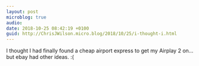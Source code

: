 ```yaml
---
layout: post
microblog: true
audio: 
date: 2018-10-25 08:42:19 +0100
guid: http://ChrisJWilson.micro.blog/2018/10/25/i-thought-i.html
---
```

I thought I had finally found a cheap airport express to get my Airplay 2 on…but ebay had other ideas. :( 

